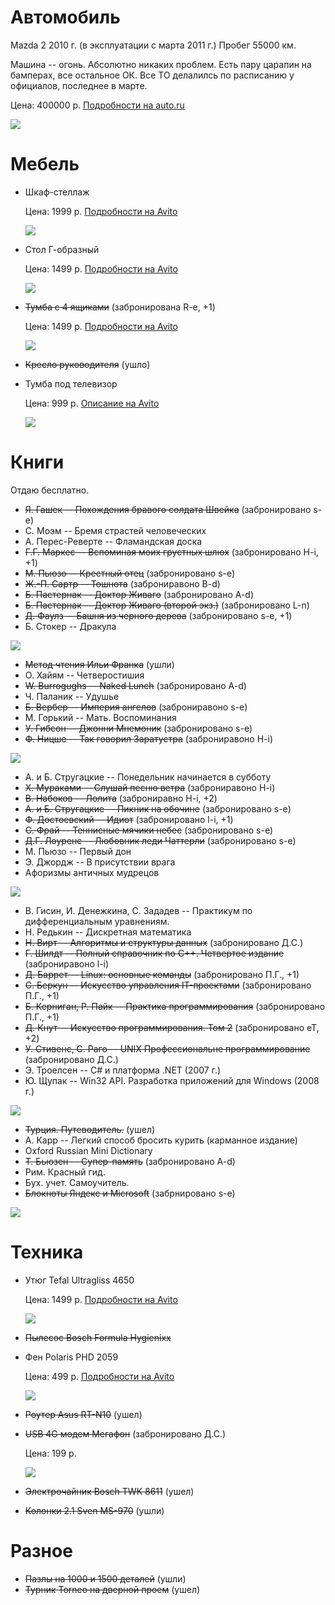 # Автомобиль

Mazda 2 2010 г. (в эксплуатации с марта 2011 г.) Пробег 55000 км.

Машина -- огонь. Aбсолютно никаких проблем. Есть пару царапин на бамперах, все остальное ОК. Все ТО делалилсь по расписанию у официалов, последнее в марте.

Цена: 400000 р. [Подробности на auto.ru](http://auto.ru/cars/used/sale/1011550721-99fab)

![](https://dl.dropboxusercontent.com/u/35062521/IMG_3588.JPG)

# Мебель

* Шкаф-стеллаж

  Цена: 1999 р.
  [Подробности на Avito](https://www.avito.ru/moskva/mebel_i_interer/shkaf-stellazh_549580954)

  ![](https://dl.dropboxusercontent.com/u/35062521/IMG_3681.JPG)

* Стол Г-образный

  Цена: 1499 р.
  [Подробности на Avito](https://www.avito.ru/moskva/mebel_i_interer/stol_g-obraznyy_549583454)

  ![](https://dl.dropboxusercontent.com/u/35062521/IMG_3683.JPG)

* ~~Тумба с 4 ящиками~~ (забронирована R-e, +1)

  Цена: 1499 р.
  [Подробности на Avito](https://www.avito.ru/moskva/mebel_i_interer/tumba_s_4_yaschikami_549579261)

  ![](https://dl.dropboxusercontent.com/u/35062521/IMG_3684.JPG)

* ~~Кресло руководителя~~ (ушло)
* Тумба под телевизор

  Цена: 999 р.
  [Oписание на Avito](https://www.avito.ru/moskva/mebel_i_interer/tumba_pod_tv_ikea_549593014)

  ![](https://dl.dropboxusercontent.com/u/35062521/IMG_3688.JPG)

# Книги
  Отдаю бесплатно.

  * ~~Я. Гашек -- Похождения бравого солдата Швейка~~ (забронировано s-e)
  * С. Моэм -- Бремя страстей человеческих
  * А. Перес-Реверте -- Фламандская доска
  * ~~Г.Г. Маркес -- Вспоминая моих грустных шлюх~~ (забронировано H-i, +1)
  * ~~М. Пьюзо -- Крестный отец~~ (забронировано s-e)
  * ~~Ж.-П. Сартр -- Тошнота~~ (заброниравоно B-d)
  * ~~Б. Пастернак -- Доктор Живаго~~ (забронировано A-d)
  * ~~Б. Пастернак -- Доктор Живаго (второй экз.)~~ (забронировано L-n)
  * ~~Д. Фаулз -- Башня из черного дерева~~ (забронировано s-e, +1)
  * Б. Стокер -- Дракула

  ![](https://dl.dropboxusercontent.com/u/35062521/IMG_3691.JPG)

  * ~~Метод чтения Ильи Франка~~ (ушли)
  * О. Хайям -- Четверостишия
  * ~~W. Burrogughs -- Naked Lunch~~ (забронировано A-d)
  * Ч. Паланик -- Удушье
  * ~~Б. Вербер -- Империя ангелов~~ (заброниравоно s-e)
  * М. Горький -- Мать. Воспоминания
  * ~~У. Гибсон -- Джонни Мнемоник~~ (забронировано s-e)
  * ~~Ф. Ницше -- Так говорил Заратустра~~ (заброниравоно H-i)

  ![](https://dl.dropboxusercontent.com/u/35062521/IMG_3692.JPG)

  * А. и Б. Стругацкие -- Понедельник начинается в субботу
  * ~~Х. Мураками -- Слушай песню ветра~~ (заброниравоно H-i)
  * ~~В. Набоков -- Лолита~~ (заброниравно H-i, +2)
  * ~~А. и Б. Стругацкие -- Пикник на обочине~~ (забронировано s-e)
  * ~~Ф. Достоевский -- Идиот~~ (забронировано l-i, +1)
  * ~~С. Фрай -- Теннисные мячики небес~~ (забронировано s-e)
  * ~~Д.Г. Лоуренс -- Любовник леди Чаттерли~~ (забронировано s-e)
  * М. Пьюзо -- Первый дон
  * Э. Джордж -- В присутствии врага
  * Афоризмы античных мудрецов

  ![](https://dl.dropboxusercontent.com/u/35062521/IMG_3694.JPG)

  * В. Гисин, И. Денежкина, С. Зададев -- Практикум по дифференциальным уравнениям.
  * Н. Редькин -- Дискретная математика
  * ~~Н. Вирт -- Алгоритмы и структуры данных~~ (забронировано Д.С.)
  * ~~Г. Шилдт -- Полный справочник по C++. Четвертое издание~~ (заброниравоно l-i)
  * ~~Д. Баррет -- Linux: основные команды~~ (забронировано П.Г., +1)
  * ~~C. Беркун -- Искусство управления IT-проектами~~ (забронировано П.Г., +1)
  * ~~Б. Керниган, Р. Пайк -- Практика программирования~~ (забронировано П.Г., +1)
  * ~~Д. Кнут -- Искусство программирования. Том 2~~ (забронировано eT, +2)
  * ~~У. Стивенс, С. Раго -- UNIX Профессиональне программирование~~ (забронировано Д.С.)
  * Э. Троелсен -- C# и платформа .NET (2007 г.)
  * Ю. Щупак -- Win32 API. Разработка приложений для Windows (2008 г.)

  ![](https://dl.dropboxusercontent.com/u/35062521/IMG_3698.JPG)

  * ~~Турция. Путеводитель.~~ (ушел)
  * A. Карр -- Легкий способ бросить курить (карманное издание)
  * Oxford Russian Mini Dictionary
  * ~~Т. Бьюзен -- Супер-память~~ (забронировано A-d)
  * Рим. Красный гид.
  * Бух. учет. Самоучитель.
  * ~~Блокноты Яндекс и Microsoft~~ (забрнировано s-e)

  ![](https://dl.dropboxusercontent.com/u/35062521/IMG_3697.JPG)

# Техника

* Утюг Tefal Ultragliss 4650

  Цена: 1499 р.
  [Подробности на Avito](https://www.avito.ru/moskva/bytovaya_tehnika/utyug_tefal_ultragliss_4650_550410076)
  
  ![](https://dl.dropboxusercontent.com/u/35062521/iron.jpg)

* ~~Пылесос Bosch Formula Hygienixx~~
* Фен Polaris PHD 2059

  Цена: 499 р.
  [Подробности на Avito](https://www.avito.ru/moskva/bytovaya_tehnika/fen_polaris_phd_2059_549677899)

  ![](https://dl.dropboxusercontent.com/u/35062521/IMG_3712.JPG)

* ~~Роутер Asus RT-N10~~ (ушел)
* ~~USB 4G модем Мегафон~~ (забронировано Д.С.)

  Цена: 199 р.

  ![](https://dl.dropboxusercontent.com/u/35062521/IMG_3699.JPG)

* ~~Электрочайник Bosch TWK 8611~~ (ушел)
* ~~Колонки 2.1 Sven MS-970~~ (ушли)

# Разное

* ~~Пазлы на 1000 и 1500 деталей~~ (ушли)
* ~~Турник Torneo на дверной проем~~ (ушел)

